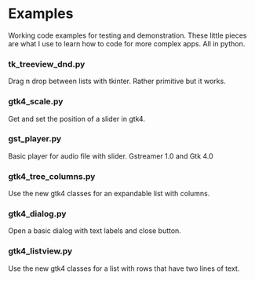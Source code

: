 # Examples
Working code examples for testing and demonstration. These little pieces are what I use to learn how to code for more complex apps. All in python.

### tk_treeview_dnd.py
Drag n drop between lists with tkinter. Rather primitive but it works.

### gtk4_scale.py
Get and set the position of a slider in gtk4.

### gst_player.py
Basic player for audio file with slider. Gstreamer 1.0 and Gtk 4.0

### gtk4_tree_columns.py
Use the new gtk4 classes for an expandable list with columns.

### gtk4_dialog.py
Open a basic dialog with text labels and close button.

### gtk4_listview.py
Use the new gtk4 classes for a list with rows that have two lines of text.

